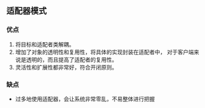 ## 适配器模式
### 优点
1. 将目标和适配者类解耦。
2. 增加了对象的透明性和复用性，将具体的实现封装在适配者中，
对于客户端来说是透明的，而且提高了适配者的复用性。
3. 灵活性和扩展性都非常好，符合开闭原则。
### 缺点
- 过多地使用适配器，会让系统非常零乱，不易整体进行把握
